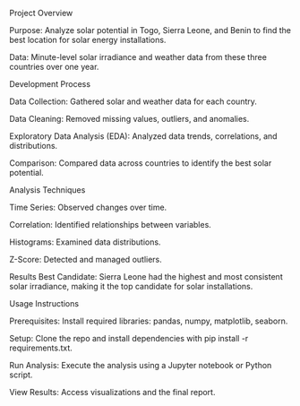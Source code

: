 Project Overview

Purpose: Analyze solar potential in Togo, Sierra Leone, and Benin to find the best location for solar energy installations.

Data: Minute-level solar irradiance and weather data from these three countries over one year.

Development Process

Data Collection: Gathered solar and weather data for each country.

Data Cleaning: Removed missing values, outliers, and anomalies.

Exploratory Data Analysis (EDA): Analyzed data trends, correlations, and distributions.

Comparison: Compared data across countries to identify the best solar potential.


Analysis Techniques

Time Series: Observed changes over time.

Correlation: Identified relationships between variables.

Histograms: Examined data distributions.

Z-Score: Detected and managed outliers.


Results
Best Candidate: Sierra Leone had the highest and most consistent solar irradiance, making it the top candidate for solar installations.



Usage Instructions

Prerequisites: Install required libraries: pandas, numpy, matplotlib, seaborn.

Setup: Clone the repo and install dependencies with pip install -r requirements.txt.

Run Analysis: Execute the analysis using a Jupyter notebook or Python script.

View Results: Access visualizations and the final report.
